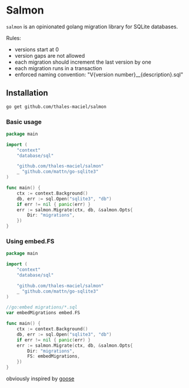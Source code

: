 # Salmon

`salmon` is an opinionated golang migration library for SQLite databases.

Rules:
- versions start at 0
- version gaps are not allowed
- each migration should increment the last version by one
- each migration runs in a transaction
- enforced naming convention: "V{version number}__{description}.sql"

## Installation
```bash
go get github.com/thales-maciel/salmon
```

### Basic usage
```go
package main

import (
    "context"
	"database/sql"

    "github.com/thales-maciel/salmon"
    _ "github.com/mattn/go-sqlite3"
)

func main() {
    ctx := context.Background()
	db, err := sql.Open("sqlite3", "db")
    if err != nil { panic(err) }
    err := salmon.Migrate(ctx, db, &salmon.Opts{
        Dir: "migrations",
    })
}
```

### Using embed.FS
```go
package main

import (
    "context"
	"database/sql"

    "github.com/thales-maciel/salmon"
    _ "github.com/mattn/go-sqlite3"
)

//go:embed migrations/*.sql
var embedMigrations embed.FS

func main() {
    ctx := context.Background()
	db, err := sql.Open("sqlite3", "db")
    if err != nil { panic(err) }
    err := salmon.Migrate(ctx, db, &salmon.Opts{
        Dir: "migrations",
        FS: embedMigrations,
    })
}
```

obviously inspired by [goose](https://github.com/pressly/goose)
